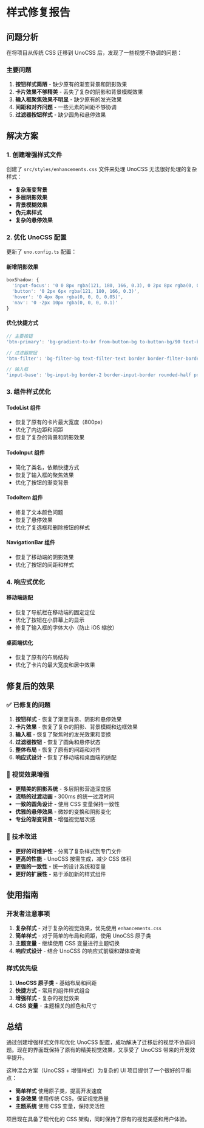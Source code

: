 # 样式修复报告

## 问题分析

在将项目从传统 CSS 迁移到 UnoCSS 后，发现了一些视觉不协调的问题：

### 主要问题

1. **按钮样式简陋** - 缺少原有的渐变背景和阴影效果
2. **卡片效果不够精美** - 丢失了复杂的阴影和背景模糊效果
3. **输入框聚焦效果不明显** - 缺少原有的发光效果
4. **间距和对齐问题** - 一些元素的间距不够协调
5. **过滤器按钮样式** - 缺少圆角和悬停效果

## 解决方案

### 1. 创建增强样式文件

创建了 `src/styles/enhancements.css` 文件来处理 UnoCSS 无法很好处理的复杂样式：

- **复杂渐变背景**
- **多层阴影效果**
- **背景模糊效果**
- **伪元素样式**
- **复杂的悬停效果**

### 2. 优化 UnoCSS 配置

更新了 `uno.config.ts` 配置：

#### 新增阴影效果

```typescript
boxShadow: {
  'input-focus': '0 0 8px rgba(121, 180, 166, 0.3), 0 2px 8px rgba(0, 0, 0, 0.1)',
  'button': '0 2px 6px rgba(121, 180, 166, 0.3)',
  'hover': '0 4px 8px rgba(0, 0, 0, 0.05)',
  'nav': '0 -2px 10px rgba(0, 0, 0, 0.1)'
}
```

#### 优化快捷方式

```typescript
// 主要按钮
'btn-primary': 'bg-gradient-to-br from-button-bg to-button-bg/90 text-button-text border-none rounded-half px-5 py-3.5 text-sm font-semibold tracking-wide cursor-pointer transition-all-300 shadow-button hover:bg-button-hover hover:transform-hover-up-1'

// 过滤器按钮
'btn-filter': 'bg-filter-bg text-filter-text border border-filter-border rounded-full px-4 py-2 text-sm cursor-pointer transition-all-300'

// 输入框
'input-base': 'bg-input-bg border-2 border-input-border rounded-half px-4 py-3.5 text-base text-text shadow-sm transition-all-300 focus:border-input-focus focus:shadow-input-focus focus:transform-hover-up-1 focus:outline-none'
```

### 3. 组件样式优化

#### TodoList 组件

- 恢复了原有的卡片最大宽度（800px）
- 优化了内边距和间距
- 恢复了复杂的背景和阴影效果

#### TodoInput 组件

- 简化了类名，依赖快捷方式
- 恢复了输入框的聚焦效果
- 优化了按钮的渐变背景

#### TodoItem 组件

- 修复了文本颜色问题
- 恢复了悬停效果
- 优化了复选框和删除按钮的样式

#### NavigationBar 组件

- 恢复了移动端的阴影效果
- 优化了按钮的间距和样式

### 4. 响应式优化

#### 移动端适配

- 恢复了导航栏在移动端的固定定位
- 优化了按钮在小屏幕上的显示
- 修复了输入框的字体大小（防止 iOS 缩放）

#### 桌面端优化

- 恢复了原有的布局结构
- 优化了卡片的最大宽度和居中效果

## 修复后的效果

### ✅ 已修复的问题

1. **按钮样式** - 恢复了渐变背景、阴影和悬停效果
2. **卡片效果** - 恢复了复杂的阴影、背景模糊和边框效果
3. **输入框** - 恢复了聚焦时的发光效果和变换
4. **过滤器按钮** - 恢复了圆角和悬停状态
5. **整体布局** - 恢复了原有的间距和对齐
6. **响应式设计** - 恢复了移动端和桌面端的适配

### 🎨 视觉效果增强

- **更精美的阴影系统** - 多层阴影营造深度感
- **流畅的过渡动画** - 300ms 的统一过渡时间
- **一致的圆角设计** - 使用 CSS 变量保持一致性
- **优雅的悬停效果** - 微妙的变换和阴影变化
- **专业的渐变背景** - 增强视觉层次感

### 🔧 技术改进

- **更好的可维护性** - 分离了复杂样式到专门文件
- **更高的性能** - UnoCSS 按需生成，减少 CSS 体积
- **更强的一致性** - 统一的设计系统和变量
- **更好的扩展性** - 易于添加新的样式组件

## 使用指南

### 开发者注意事项

1. **复杂样式** - 对于复杂的视觉效果，优先使用 `enhancements.css`
2. **简单样式** - 对于简单的布局和间距，使用 UnoCSS 原子类
3. **主题变量** - 继续使用 CSS 变量进行主题切换
4. **响应式设计** - 结合 UnoCSS 的响应式前缀和媒体查询

### 样式优先级

1. **UnoCSS 原子类** - 基础布局和间距
2. **快捷方式** - 常用的组件样式组合
3. **增强样式** - 复杂的视觉效果
4. **CSS 变量** - 主题相关的颜色和尺寸

## 总结

通过创建增强样式文件和优化 UnoCSS 配置，成功解决了迁移后的视觉不协调问题。现在的界面既保持了原有的精美视觉效果，又享受了 UnoCSS 带来的开发效率提升。

这种混合方案（UnoCSS + 增强样式）为复杂的 UI 项目提供了一个很好的平衡点：

- **简单样式** 使用原子类，提高开发速度
- **复杂效果** 使用传统 CSS，保证视觉质量
- **主题系统** 使用 CSS 变量，保持灵活性

项目现在具备了现代化的 CSS 架构，同时保持了原有的视觉美感和用户体验。
